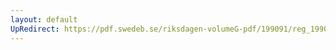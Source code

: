 ```yaml
---
layout: default
UpRedirect: https://pdf.swedeb.se/riksdagen-volumeG-pdf/199091/reg_199091/reg_199091_0090.pdf
---
```

